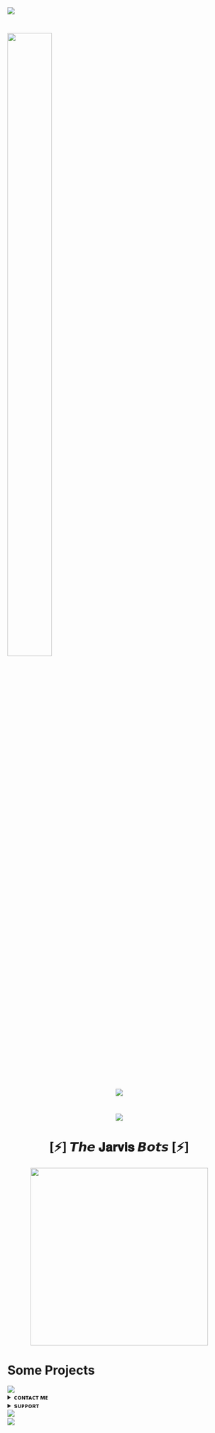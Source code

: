 <img src="https://user-images.githubusercontent.com/73097560/115834477-dbab4500-a447-11eb-908a-139a6edaec5c.gif">
<img src="https://camo.githubusercontent.com/82291b0fe831bfc6781e07fc5090cbd0a8b912bb8b8d4fec0696c881834f81ac/68747470733a2f2f70726f626f742e6d656469612f394575424971676170492e676966" width="800" height="3">
<h1> <img  style="align-item" :"center" src="https://telegra.ph/file/5ec8101a91378b1b7480a.jpg" width=100px" height="60%"> <h1 align="center"><img src="https://readme-typing-svg.herokuapp.com?color=FFFFFF&width=420&lines=Hᴇʏ ᴛʜᴇʀᴇ, ᴛʜɪs ɪs 🦋⃟ ᴠ‌ɪ‌ᴘ‌ ⊷𓆩🇷𝗔 𝗝 𝗡 𝗜 𝗦 𝗛‌•─‌⃛≛⃝🦅 ༆𝐗𝐃𐏓></b></h1>

<img src="https://user-images.githubusercontent.com/73097560/115834477-dbab4500-a447-11eb-908a-139a6edaec5c.gif">






<h1 align="center"><b><img src="https://readme-typing-svg.herokuapp.com?color=00FF00&width=420&lines=🌿+𝐓𝐇𝐄+𝐉𝐀𝐑𝐕𝐈𝐒+𝐁𝐎𝐓𝐒+🌱"></b></h1>
<h1 align="center"><b>[⚡] 𝙏𝙝𝙚 𝐉𝐚𝐫𝐯𝐢𝐬 𝘽𝙤𝙩𝙨 [⚡]</b></h1>


<p align="center"><a href="https://t.me/jarvis2O"><img src="https://telegra.ph/file/83db3b7786ffa9948962b.jpg" width="400"></a></p>


# Some Projects

<a href="https://github.com/doraemon890/ANNIE-X-MUSIC">
  <img src="https://github-readme-stats.vercel.app/api/pin/?username=doraemon890&repo=ANNIE-X-MUSIC&cache_seconds=86400&theme=gotham">
</a>



<details>
<summary><b>ᴄᴏɴᴛᴀᴄᴛ ᴍᴇ</b></summary>
<br>
<h1> <img src="https://te.legra.ph/file/1f5f400d5a16ae3a89343.jpg" width="70px" style="border-radius: 50%"> ᴄᴏɴᴛᴀᴄᴛ ᴍᴇ </h1>

[<img src="https://te.legra.ph/file/3f6810f790713b26fe826.jpg" width="60px">](https://t.me/jarvis2O) [<img src="https://te.legra.ph/file/2a7a17fc66a8f5fe785c3.jpg" width="60px">](https://github.com/doraemon890) 
</details>
<details>
<summary><b>sᴜᴘᴘᴏʀᴛ</b></summary>
<a href="https://t.me/BWANDARLOK"><img title="Telegram" src="https://img.shields.io/badge/Telegram-%23000000.svg?&style=for-the-badge&logo=telegram&logoColor=61DAFB"></a>
</details>

<img src="https://user-images.githubusercontent.com/73097560/115834477-dbab4500-a447-11eb-908a-139a6edaec5c.gif">
<img src="https://camo.githubusercontent.com/82291b0fe831bfc6781e07fc5090cbd0a8b912bb8b8d4fec0696c881834f81ac/68747470733a2f2f70726f626f742e6d656469612f394575424971676170492e676966" width="800" height="3">
<img src="https://user-images.githubusercontent.com/73097560/115834477-dbab4500-a447-11eb-908a-139a6edaec5c.gif">
